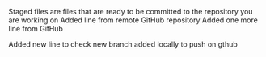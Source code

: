Staged files are files that are ready to be committed to the repository you are working on
Added line from remote GitHub repository
Added one more line from GitHub

Added new line to check new branch added locally to push on gthub
